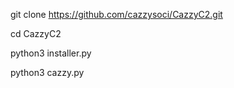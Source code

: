 git clone https://github.com/cazzysoci/CazzyC2.git

cd CazzyC2

python3 installer.py

python3 cazzy.py
